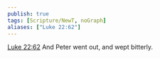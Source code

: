 ```yaml
---
publish: true
tags: [Scripture/NewT, noGraph]
aliases: ["Luke 22:62"]
---
```

[Luke 22:62](https://churchofjesuschrist.org/study/scriptures/nt/luke/22?lang=eng&id=p62#p62) And Peter went out, and wept bitterly.
